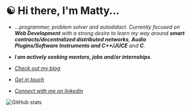 #  ☯︎ Hi there, I'm Matty...

- *...programmer, problem solver and autodidact. Currently focused on **Web Development** with a strong desire to learn my way around **smart contracts/decentralized distributed networks**, **Audio Plugins/Software Instruments and C++/JUCE** and **C**.* 

- ***I am actively seeking mentors, jobs and/or internships***. 

- *[Check out my blog](https://cosmicfuturisticcyberblog.netlify.app/)*

- *[Get in touch](mailto:mattbmoorin@gmail.com)*

- *[Connect with me on linkedin](https://www.linkedin.com/in/matthew-moorin-484241204/)*

![GitHub stats](https://github-readme-stats.vercel.app/api?username=mattbmoorin&show_icons=true&theme=highcontrast)
  
 
  
   
